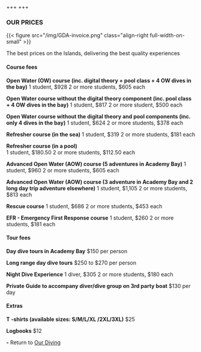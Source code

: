 +++
+++

### OUR PRICES

{{< figure src="/img/GDA-invoice.png" class="align-right full-width-on-small" >}}

<span class="strapline">The best prices on the Islands, delivering the best quality experiences </span>
 
#### Course fees

**Open Water (OW) course (inc. digital theory + pool class + 4 OW dives in the bay)**
1 student, $928
2 or more students, $605 each

**Open Water course without the digital theory component (inc. pool class + 4 OW dives in the bay)**
1 student, $817
2 or more student, $500 each

**Open Water course without the digital theory and pool components (inc. only 4 dives in the bay)** 
1 student, $624
2 or more students, $378 each

**Refresher course (in the sea)** 
1 student, $319
2 or more students, $181 each

**Refresher course (in a pool)**  
1 student, $180.50
2 or more students, $112.50 each

**Advanced Open Water (AOW) course (5 adventures in Academy Bay)**
1 student, $960
2 or more students, $605 each

**Advanced Open Water (AOW) course  (3 adventure in Academy Bay and 2 long day trip adventure elsewhere)** 
1 student, $1,105
2 or more students, $813 each

**Rescue course**
1 student, $686
2 or more students, $453 each

**EFR - Emergency First Response course**
1 student, $260
2 or more students, $181 each


#### Tour fees

**Day dive tours in Academy Bay**
$150 per person

**Long range day dive tours**
$250 to $270 per person

**Night Dive Experience**
1 diver, $305
2 or more students, $180 each

**Private Guide to accompany diver/dive group on 3rd party boat**
$130 per day


#### Extras

**T -shirts (available sizes: S/M/L/XL /2XL/3XL)**
$25

**Logbooks**
$12

**-**
Return to [Our Diving](/our-diving/our-diving)